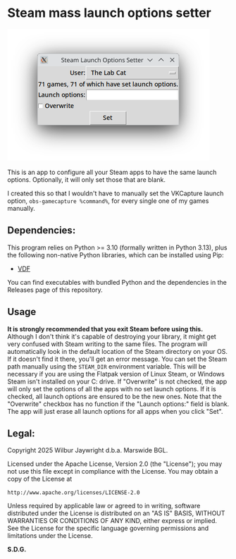 # Steam mass launch options setter

![Screenshot](main_window_screenshot.png "The main app window")

This is an app to configure all your Steam apps to have the same launch options. Optionally, it will only set those that are blank.

I created this so that I wouldn't have to manually set the VKCapture launch option, `obs-gamecapture %command%`, for every single one of my games manually.

## Dependencies:
This program relies on Python >= 3.10 (formally written in Python 3.13), plus the following non-native Python libraries, which can be installed using Pip:
- [VDF](https://pypi.org/project/vdf)

You can find executables with bundled Python and the dependencies in the Releases page of this repository.

## Usage

**It is strongly recommended that you exit Steam before using this.**
Although I don't think it's capable of destroying your library, it might get very confused with Steam writing to the same files.
The program will automatically look in the default location of the Steam directory on your OS. If it doesn't find it there, you'll get an error message. You can set the Steam path manually using the `STEAM_DIR` environment variable. This will be necessary if you are using the Flatpak version of Linux Steam, or Windows Steam isn't installed on your C: drive.
If "Overwrite" is not checked, the app will only set the options of all the apps with no set launch options. If it is checked, all launch options are ensured to be the new ones. Note that the "Overwrite" checkbox has no function if the "Launch options:" field is blank. The app will just erase all launch options for all apps when you click "Set".

## Legal:
Copyright 2025 Wilbur Jaywright d.b.a. Marswide BGL.

Licensed under the Apache License, Version 2.0 (the "License");
you may not use this file except in compliance with the License.
You may obtain a copy of the License at

    http://www.apache.org/licenses/LICENSE-2.0

Unless required by applicable law or agreed to in writing, software
distributed under the License is distributed on an "AS IS" BASIS,
WITHOUT WARRANTIES OR CONDITIONS OF ANY KIND, either express or implied.
See the License for the specific language governing permissions and
limitations under the License.

**S.D.G.**
